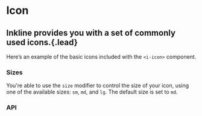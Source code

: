 # Icon
## Inkline provides you with a set of commonly used icons.{.lead}

Here’s an example of the basic icons included with the `<i-icon>` component.

<i-code-preview title="Icon Example" id="icons">

<i-tooltip>
    <div class="icon-box">
        <i-icon icon="check" />
    </div>
    <template slot="body">&lt;i-icon icon="check" /&gt;</template>
</i-tooltip>
<i-tooltip>
    <div class="icon-box"><i-icon icon="circle" /></div>
    <template slot="body">&lt;i-icon icon="circle" /&gt;</template>
</i-tooltip>
<i-tooltip>
    <div class="icon-box"><i-icon icon="chevron-down" /></div>
    <template slot="body">&lt;i-icon icon="chevron-down" /&gt;</template>
</i-tooltip>
<i-tooltip>
    <div class="icon-box"><i-icon icon="caret-down" /></div>
    <template slot="body">&lt;i-icon icon="caret-down" /&gt;</template>
</i-tooltip>
<i-tooltip>
    <div class="icon-box"><i-icon icon="home" /></div>
    <template slot="body">&lt;i-icon icon="home" /&gt;</template>
</i-tooltip>
<i-tooltip>
    <div class="icon-box"><i-icon icon="calendar" /></div>
    <template slot="body">&lt;i-icon icon="calendar" /&gt;</template>
</i-tooltip>
<i-tooltip>
    <div class="icon-box"><i-icon icon="warning" /></div>
    <template slot="body">&lt;i-icon icon="warning" /&gt;</template>
</i-tooltip>
<i-tooltip>
    <div class="icon-box"><i-icon icon="danger" /></div>
    <template slot="body">&lt;i-icon icon="danger" /&gt;</template>
</i-tooltip>
<i-tooltip>
    <div class="icon-box"><i-icon icon="plus" /></div>
    <template slot="body">&lt;i-icon icon="plus" /&gt;</template>
</i-tooltip>
<i-tooltip>
    <div class="icon-box"><i-icon icon="minus" /></div>
    <template slot="body">&lt;i-icon icon="minus" /&gt;</template>
</i-tooltip>
<i-tooltip>
    <div class="icon-box"><i-icon icon="info" /></div>
    <template slot="body">&lt;i-icon icon="info" /&gt;</template>
</i-tooltip>
<i-tooltip>
    <div class="icon-box"><i-icon icon="times" /></div>
    <template slot="body">&lt;i-icon icon="times" /&gt;</template>
</i-tooltip>
<i-tooltip>
    <div class="icon-box"><i-icon icon="check" /></div>
    <template slot="body">&lt;i-icon icon="check" /&gt;</template>
</i-tooltip>
<i-tooltip>
    <div class="icon-box"><i-icon icon="sort-asc" /></div>
    <template slot="body">&lt;i-icon icon="sort-asc" /&gt;</template>
</i-tooltip>
<i-tooltip>
    <div class="icon-box"><i-icon icon="sort-desc" /></div>
    <template slot="body">&lt;i-icon icon="sort-desc" /&gt;</template>
</i-tooltip>
<i-tooltip>
    <div class="icon-box"><i-icon icon="sort" /></div>
    <template slot="body">&lt;i-icon icon="sort" /&gt;</template>
</i-tooltip>
<i-tooltip>
    <div class="icon-box"><i-icon icon="search" /></div>
    <template slot="body">&lt;i-icon icon="search" /&gt;</template>
</i-tooltip>
<i-tooltip>
    <div class="icon-box"><i-icon icon="book" /></div>
    <template slot="body">&lt;i-icon icon="book" /&gt;</template>
</i-tooltip>
<i-tooltip>
    <div class="icon-box"><i-icon icon="file" /></div>
    <template slot="body">&lt;i-icon icon="file" /&gt;</template>
</i-tooltip>
<i-tooltip>
    <div class="icon-box"><i-icon icon="stack" /></div>
    <template slot="body">&lt;i-icon icon="stack" /&gt;</template>
</i-tooltip>
<i-tooltip>
    <div class="icon-box"><i-icon icon="folder" /></div>
    <template slot="body">&lt;i-icon icon="folder" /&gt;</template>
</i-tooltip>
<i-tooltip>
    <div class="icon-box"><i-icon icon="cart" /></div>
    <template slot="body">&lt;i-icon icon="cart" /&gt;</template>
</i-tooltip>
<i-tooltip>
    <div class="icon-box"><i-icon icon="phone" /></div>
    <template slot="body">&lt;i-icon icon="phone" /&gt;</template>
</i-tooltip>
<i-tooltip>
    <div class="icon-box"><i-icon icon="envelope" /></div>
    <template slot="body">&lt;i-icon icon="envelope" /&gt;</template>
</i-tooltip>
<i-tooltip>
    <div class="icon-box"><i-icon icon="location" /></div>
    <template slot="body">&lt;i-icon icon="location" /&gt;</template>
</i-tooltip>
<i-tooltip>
    <div class="icon-box"><i-icon icon="clock" /></div>
    <template slot="body">&lt;i-icon icon="clock" /&gt;</template>
</i-tooltip>
<i-tooltip>
    <div class="icon-box"><i-icon icon="user" /></div>
    <template slot="body">&lt;i-icon icon="user" /&gt;</template>
</i-tooltip>
<i-tooltip>
    <div class="icon-box"><i-icon icon="key" /></div>
    <template slot="body">&lt;i-icon icon="key" /&gt;</template>
</i-tooltip>
<i-tooltip>
    <div class="icon-box"><i-icon icon="lock" /></div>
    <template slot="body">&lt;i-icon icon="lock" /&gt;</template>
</i-tooltip>
<i-tooltip>
    <div class="icon-box"><i-icon icon="settings" /></div>
    <template slot="body">&lt;i-icon icon="settings" /&gt;</template>
</i-tooltip>
<i-tooltip>
    <div class="icon-box"><i-icon icon="magic" /></div>
    <template slot="body">&lt;i-icon icon="magic" /&gt;</template>
</i-tooltip>
<i-tooltip>
    <div class="icon-box"><i-icon icon="dashboard" /></div>
    <template slot="body">&lt;i-icon icon="dashboard" /&gt;</template>
</i-tooltip>
<i-tooltip>
    <div class="icon-box"><i-icon icon="earth" /></div>
    <template slot="body">&lt;i-icon icon="earth" /&gt;</template>
</i-tooltip>
<i-tooltip>
    <div class="icon-box"><i-icon icon="link" /></div>
    <template slot="body">&lt;i-icon icon="link" /&gt;</template>
</i-tooltip>
<i-tooltip>
    <div class="icon-box"><i-icon icon="attachment" /></div>
    <template slot="body">&lt;i-icon icon="attachment" /&gt;</template>
</i-tooltip>
<i-tooltip>
    <div class="icon-box"><i-icon icon="light" /></div>
    <template slot="body">&lt;i-icon icon="light" /&gt;</template>
</i-tooltip>
<i-tooltip>
    <div class="icon-box"><i-icon icon="dark" /></div>
    <template slot="body">&lt;i-icon icon="dark" /&gt;</template>
</i-tooltip>
<i-tooltip>
    <div class="icon-box"><i-icon icon="star-empty" /></div>
    <template slot="body">&lt;i-icon icon="star-empty" /&gt;</template>
</i-tooltip>
<i-tooltip>
    <div class="icon-box"><i-icon icon="star-half" /></div>
    <template slot="body">&lt;i-icon icon="star-half" /&gt;</template>
</i-tooltip>
<i-tooltip>
    <div class="icon-box"><i-icon icon="star-full" /></div>
    <template slot="body">&lt;i-icon icon="star-full" /&gt;</template>
</i-tooltip>
<i-tooltip>
    <div class="icon-box"><i-icon icon="heart" /></div>
    <template slot="body">&lt;i-icon icon="heart" /&gt;</template>
</i-tooltip>
<i-tooltip>
    <div class="icon-box"><i-icon icon="code" /></div>
    <template slot="body">&lt;i-icon icon="code" /&gt;</template>
</i-tooltip>

<template slot="html">

~~~html
<i-icon icon="check" />
<i-icon icon="info" />
<i-icon icon="warning" />
<i-icon icon="danger" />
<i-icon icon="home" />
<i-icon icon="calendar" />
<i-icon icon="chevron-down" />
<i-icon icon="caret-down" />
<i-icon icon="plus" />
<i-icon icon="minus" />
<i-icon icon="times" />
<i-icon icon="circle" />
<i-icon icon="sort" />
<i-icon icon="sort-asc" />
<i-icon icon="sort-desc" />
<i-icon icon="search" />
~~~

</template>
</i-code-preview>

### Sizes
You're able to use the `size` modifier to control the size of your icon, using one of the available sizes: `sm`, `md`, and `lg`. 
The default size is set to `md`.

<i-code-preview title="Icon Size">

<div class="icon-box"><i-icon icon="home" size="sm" /></div>
<div class="icon-box"><i-icon icon="home" size="md" /></div>
<div class="icon-box"><i-icon icon="home" size="lg" /></div>

<template slot="html">

~~~html
<i-icon icon="home" size="sm" />
<i-icon icon="home" size="md" />
<i-icon icon="home" size="lg" />
~~~

</template>
</i-code-preview>


### API

<i-api-preview title="Icon API" expanded markup="i-icon" link="https://github.com/inkline/inkline/tree/master/packages/inkline/src/components/Icon">
    <template slot="props">
        <i-table bordered responsive>
            <thead>
                <tr>
                    <th>Property</th>
                    <th>Description</th>
                    <th>Type</th>
                    <th>Accepted</th>
                    <th>Default</th>
                </tr>
            </thead>
            <tbody>
                <tr>
                    <td>icon</td>
                    <td>Sets the icon to be displayed.</td>
                    <td><code>String</code></td>
                    <td></td>
                    <td></td>
                </tr>
                <tr>
                    <td>size</td>
                    <td>Sets the size of the icon component.</td>
                    <td><code>String</code></td>
                    <td><code>sm</code>, <code>md</code>, <code>lg</code></td>
                    <td><code>md</code></td>
                </tr>
            </tbody>
        </i-table>
    </template>
    <template slot="slots">
        <i-table bordered responsive class="_margin-bottom-0">
            <thead>
                <tr>
                    <th>Name</th>
                    <th>Description</th>
                </tr>
            </thead>
            <tbody>
                <tr>
                    <td>default</td>
                    <td>Slot for header default content.</td>
                </tr>
            </tbody>
        </i-table>
    </template>
</i-api-preview>
